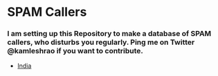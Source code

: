 # SPAM Callers 

### I am setting up this Repository to make a database of SPAM callers, who disturbs you regularly. Ping me on Twitter @kamleshrao if you want to contribute.

* [India](https://github.com/kamleshrao/spam-callers/blob/main/india.md  "Spammers from India") 
